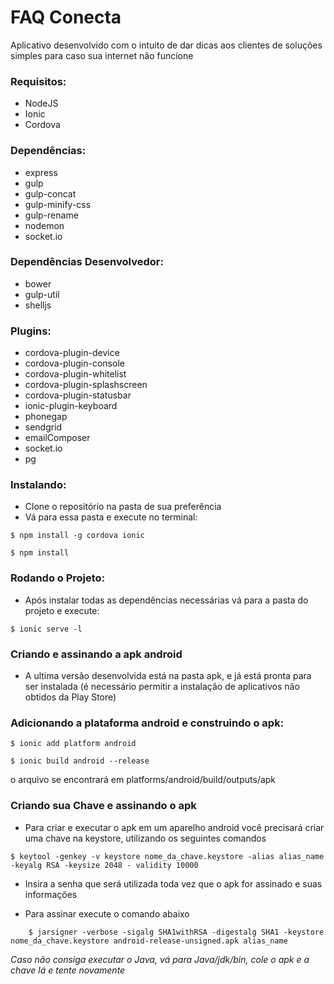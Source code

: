 # FAQ Conecta

Aplicativo desenvolvido com o intuito de dar dicas aos clientes de soluções simples para caso sua internet não funcione

### Requisitos:
* NodeJS
* Ionic
* Cordova

### Dependências: 
* express
* gulp
* gulp-concat
* gulp-minify-css
* gulp-rename
* nodemon
* socket.io

### Dependências Desenvolvedor:
* bower
* gulp-util
* shelljs

### Plugins:
* cordova-plugin-device
* cordova-plugin-console
* cordova-plugin-whitelist
* cordova-plugin-splashscreen
* cordova-plugin-statusbar
* ionic-plugin-keyboard
* phonegap
* sendgrid
* emailComposer
* socket.io
* pg

### Instalando:
* Clone o repositório na pasta de sua preferência
* Vá para essa pasta e execute no terminal:
```console
$ npm install -g cordova ionic
```

```console
$ npm install
```
### Rodando o Projeto:
* Após instalar todas as dependências necessárias vá para a pasta do projeto e execute:

```console
$ ionic serve -l
```

### Criando e assinando a apk android
* A ultima versão desenvolvida está na pasta apk, e já está pronta para ser instalada (é necessário permitir a instalação de aplicativos não obtidos da Play Store)

### Adicionando a plataforma android e construindo o apk:

```console
$ ionic add platform android
```

```console
$ ionic build android --release
```

 o arquivo se encontrará em platforms/android/build/outputs/apk

### Criando sua Chave e assinando o apk

* Para criar e executar o apk em um aparelho android você precisará criar uma chave na keystore, utilizando os seguintes comandos

```console
$ keytool -genkey -v keystore nome_da_chave.keystore -alias alias_name -keyalg RSA -keysize 2048 - validity 10000
```
* Insira a senha que será utilizada toda vez que o apk for assinado e suas informações

* Para assinar execute o comando abaixo

```console
	$ jarsigner -verbose -sigalg SHA1withRSA -digestalg SHA1 -keystore nome_da_chave.keystore android-release-unsigned.apk alias_name
```

_Caso não consiga executar o Java, vá para Java/jdk/bin, cole o apk e a chave lá e tente novamente_


